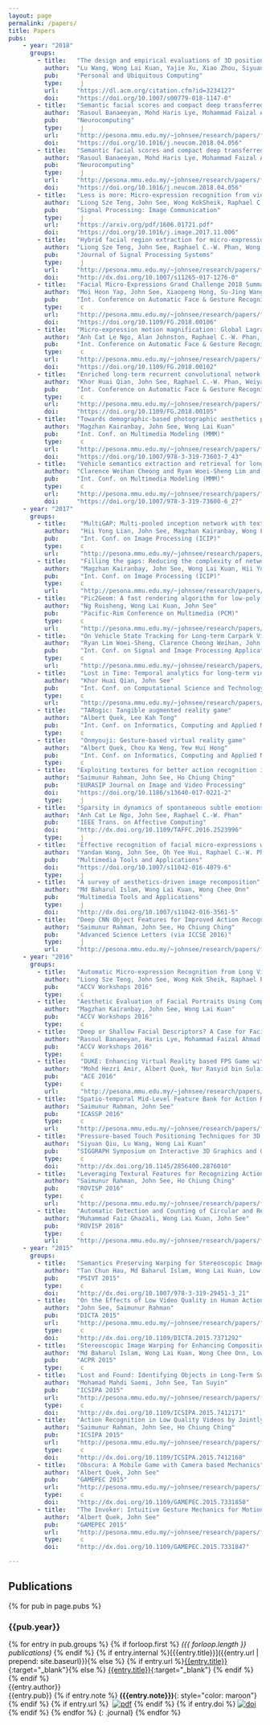 ```yaml
---
layout: page
permalink: /papers/
title: Papers
pubs:
    - year: "2018"
      groups:
        - title:   "The design and empirical evaluations of 3D positioning techniques for pressure-based touch control on mobile devices"
          author:  "Lu Wang, Wong Lai Kuan, Yajie Xu, Xiao Zhou, Siyuan Qiu, Xiangxu Meng, Chenglei Yang"
          pub:     "Personal and Ubiquitous Computing"
          type:     j
          url:     "https://dl.acm.org/citation.cfm?id=3234127"
          doi:     "https://doi.org/10.1007/s00779-018-1147-0"
        - title:   "Semantic facial scores and compact deep transferred descriptors for scalable face image retrieval"
          author:  "Rasoul Banaeeyan, Mohd Haris Lye, Mohammad Faizal Ahmad Fauzi, Hezerul Abdul Karim, John See"
          pub:     "Neurocomputing"
          type:     j
          url:     "http://pesona.mmu.edu.my/~johnsee/research/papers/files/semantic_neurocomp18.pdf"
          doi:     "https://doi.org/10.1016/j.neucom.2018.04.056"
        - title:   "Semantic facial scores and compact deep transferred descriptors for scalable face image retrieval"
          author:  "Rasoul Banaeeyan, Mohd Haris Lye, Mohammad Faizal Ahmad Fauzi, Hezerul Abdul Karim, John See"
          pub:     "Neurocomputing"
          type:     j
          url:     "http://pesona.mmu.edu.my/~johnsee/research/papers/files/semantic_neurocomp18.pdf"
          doi:     "https://doi.org/10.1016/j.neucom.2018.04.056"
        - title:   "Less is more: Micro-expression recognition from video using apex frame"
          author:  "Liong Sze Teng, John See, Wong KokSheik, Raphael C.-W. Phan"
          pub:     "Signal Processing: Image Communication"
          type:     j
          url:     "https://arxiv.org/pdf/1606.01721.pdf"
          doi:     "https://doi.org/10.1016/j.image.2017.11.006"
        - title:   "Hybrid facial region extraction for micro-expression recognition system"
          author:  "Liong Sze Teng, John See, Raphael C.-W. Phan, Wong KokSheik, Tan Su Wei"
          pub:     "Journal of Signal Processing Systems"
          type:     j
          url:     "http://pesona.mmu.edu.my/~johnsee/research/papers/files/hybrid_jsps17.pdf"
          doi:     "http://dx.doi.org/10.1007/s11265-017-1276-0"
        - title:   "Facial Micro-Expressions Grand Challenge 2018 Summary"
          author:  "Moi Hoon Yap, John See, Xiaopeng Hong, Su-Jing Wang"
          pub:     "Int. Conference on Automatic Face & Gesture Recognition (FG)"
          type:     c
          url:     "http://pesona.mmu.edu.my/~johnsee/research/papers/files/summary-megc-fg18.pdf"
          doi:     "https://doi.org/10.1109/FG.2018.00106"
        - title:   "Micro-expression motion magnification: Global Lagrangian vs. Local Eulerian approaches"
          author:  "Anh Cat Le Ngo, Alan Johnston, Raphael C.-W. Phan, John See"
          pub:     "Int. Conference on Automatic Face & Gesture Recognition (FG)"
          type:     c
          url:     "http://pesona.mmu.edu.my/~johnsee/research/papers/files/glmm-megc-fg18.pdf"
          doi:     "https://doi.org/10.1109/FG.2018.00102"
        - title:   "Enriched long-term recurrent convolutional network for facial micro-expression recognition "
          author:  "Khor Huai Qian, John See, Raphael C.-W. Phan, Weiyao Lin"
          pub:     "Int. Conference on Automatic Face & Gesture Recognition (FG)"
          type:     c
          url:     "http://pesona.mmu.edu.my/~johnsee/research/papers/files/elrcn-megc-fg18.pdf"
          doi:     "https://doi.org/10.1109/FG.2018.00105"
        - title:   "Towards demographic-based photographic aesthetics prediction for portraitures"
          author:  "Magzhan Kairanbay, John See, Wong Lai Kuan"
          pub:     "Int. Conf. on Multimedia Modeling (MMM)"
          type:     c
          url:     "http://pesona.mmu.edu.my/~johnsee/research/papers/files/towards_mmm18.pdf"
          doi:     "https://doi.org/10.1007/978-3-319-73603-7_43"
        - title:   "Vehicle semantics extraction and retrieval for long-term carpark video surveillance"
          author:  "Clarence Weihan Cheong and Ryan Woei-Sheng Lim and John See and Wong Lai Kuan and Ian Tan Kim Teck and Azrin Aris"
          pub:     "Int. Conf. on Multimedia Modeling (MMM)"
          type:     c
          url:     "http://pesona.mmu.edu.my/~johnsee/research/papers/files/vehicle_mmm18.pdf"
          doi:     "https://doi.org/10.1007/978-3-319-73600-6_27"
    - year: "2017"
      groups:
        - title:	"MultiGAP: Multi-pooled inception network with text augmentation for aesthetic prediction of photographs"
          author:	"Hii Yong Lian, John See, Magzhan Kairanbay, Wong Lai Kuan"
          pub:		"Int. Conf. on Image Processing (ICIP)"
          type:		c
          url:      "http://pesona.mmu.edu.my/~johnsee/research/papers/files/multigap-icip17.pdf"
        - title:	"Filling the gaps: Reducing the complexity of networks for multi-attribute image aesthetic prediction"
          author:	"Magzhan Kairanbay, John See, Wong Lai Kuan, Hii Yong Lian"
          pub:		"Int. Conf. on Image Processing (ICIP)"
          type:		c
          url:      "http://pesona.mmu.edu.my/~johnsee/research/papers/files/filling-gaps-icip17.pdf"
        - title:	"Pic2Geom: A fast rendering algorithm for low-poly geometric art"
          author:	"Ng Ruisheng, Wong Lai Kuan, John See"
          pub:		"Pacific-Rim Conference on Multimedia (PCM)"
          type:		c
          url:      "http://pesona.mmu.edu.my/~johnsee/research/papers/files/pic2geom_pcm17.pdf"
        - title:	"On Vehicle State Tracking for Long-term Carpark Video Surveillance"
          author:	"Ryan Lim Woei-Sheng, Clarence Cheong Weihan, John See, Ian Tan Kim Teck, Wong Lai Kuan, Khor Huai Qian"
          pub:		"Int. Conf. on Signal and Image Processing Applications (ICSIPA)"
          type:		c
          url:      "http://pesona.mmu.edu.my/~johnsee/research/papers/files/vehicle_icsipa17.pdf"
        - title:	"Lost in Time: Temporal analytics for long-term video surveillance"
          author:	"Khor Huai Qian, John See"
          pub:		"Int. Conf. on Computational Science and Technology (ICCST)"
          type:		c
          url:      "http://pesona.mmu.edu.my/~johnsee/research/papers/files/lost-in-time-iccst17.pdf"
        - title:	"TARogic: Tangible augmented reality game"
          author:	"Albert Quek, Lee Kah Tong"
          pub:		"Int. Conf. on Informatics, Computing and Applied Mathematics"
          type:		c
        - title:	"Onmyouji: Gesture-based virtual reality game"
          author:	"Albert Quek, Chou Ka Weng, Yew Hui Hong"
          pub:		"Int. Conf. on Informatics, Computing and Applied Mathematics"
          type:		c
        - title:   "Exploiting textures for better action recognition in low-quality videos"
          author:  "Saimunur Rahman, John See, Ho Chiung Ching"
          pub:     "EURASIP Journal on Image and Video Processing"
          doi:     "https://doi.org/10.1186/s13640-017-0221-2"
          type:     j
        - title:   "Sparsity in dynamics of spontaneous subtle emotions: Analysis & application"
          author:  "Anh Cat Le Ngo, John See, Raphael C.-W. Phan"
          pub:     "IEEE Trans. on Affective Computing"
          doi:     "http://dx.doi.org/10.1109/TAFFC.2016.2523996"
          type:     j
        - title:   "Effective recognition of facial micro-expressions with video motion magnification"
          author:  "Yandan Wang, John See, Oh Yee Hui, Raphael C.-W. Phan, Y. Rahulamathavan, Ling Huo Chong, Tan Su Wei, Xujie Li"
          pub:     "Multimedia Tools and Applications"
          doi:     "https://doi.org/10.1007/s11042-016-4079-6"
          type:     j
        - title:   "A survey of aesthetics-driven image recomposition"
          author:  "Md Baharul Islam, Wong Lai Kuan, Wong Chee Onn"
          pub:     "Multimedia Tools and Applications"
          type:     j
          doi:     "http://dx.doi.org/10.1007/s11042-016-3561-5"
        - title:   "Deep CNN Object Features for Improved Action Recognition in Low Quality Videos"
          author:  "Saimunur Rahman, John See, Ho Chiung Ching"
          pub:     "Advanced Science Letters (via ICCSE 2016)"
          type:     j
          url:     "http://pesona.mmu.edu.my/~johnsee/research/papers/files/deepobjfeat_iccse16.pdf"
    - year: "2016"
      groups:
        - title:   "Automatic Micro-expression Recognition from Long Video using a Single Spotted Apex"
          author:  "Liong Sze Teng, John See, Wong Kok Sheik, Raphael Phan Chung-Wei"
          pub:     "ACCV Workshops 2016"
          type:     c
        - title:   "Aesthetic Evaluation of Facial Portraits Using Compositional Augmentation for Deep CNNs"
          author:  "Magzhan Kairanbay, John See, Wong Lai Kuan"
          pub:     "ACCV Workshops 2016"
          type:     c
        - title:   "Deep or Shallow Facial Descriptors? A Case for Facial Attribute Classification and Face Retrieval"
          author:  "Rasoul Banaeeyan, Haris Lye, Mohammad Faizal Ahmad Fauzi, Hezerul Abdul Karim, John See"
          pub:     "ACCV Workshops 2016"
          type:     c
        - title:	"DUKE: Enhancing Virtual Reality based FPS Game with Full-Body Interactions"
          author:	"Mohd Hezri Amir, Albert Quek, Nur Rasyid bin Sulaiman, John See"
          pub:		"ACE 2016"
          type:		c
          url:		"http://pesona.mmu.edu.my/~johnsee/research/papers/files/duke_ace16.pdf"		  
        - title:   "Spatio-temporal Mid-Level Feature Bank for Action Recognition in Low Quality Video"
          author:  "Saimunur Rahman, John See"
          pub:     "ICASSP 2016"
          type:     c 
          url:     "http://pesona.mmu.edu.my/~johnsee/research/papers/files/stem_icassp16.pdf"
        - title:   "Pressure-based Touch Positioning Techniques for 3D Objects"
          author:  "Siyuan Qiu, Lu Wang, Wong Lai Kuan"
          pub:     "SIGGRAPH Symposium on Interactive 3D Graphics and Games (i3D) 2016"
          type:     c 
          doi:     "http://dx.doi.org/10.1145/2856400.2876010"	
        - title:   "Leveraging Textural Features for Recognizing Actions in Low Quality Videos"
          author:  "Saimunur Rahman, John See, Ho Chiung Ching"
          pub:     "ROVISP 2016"
          type:     c
          url:     "http://pesona.mmu.edu.my/~johnsee/research/papers/files/leverage_rovisp16.pdf"
        - title:   "Automatic Detection and Counting of Circular and Rectangular Steel Bars"
          author:  "Muhammad Faiz Ghazali, Wong Lai Kuan, John See"
          pub:     "ROVISP 2016"
          type:     c
          url:     "http://pesona.mmu.edu.my/~johnsee/research/papers/files/steel_rovisp16.pdf"
    - year: "2015"
      groups:         
        - title:   "Semantics Preserving Warping for Stereoscopic Image Retargeting"
          author:  "Tan Chun Hau, Md Baharul Islam, Wong Lai Kuan, Low Kok Lim" 
          pub:     "PSIVT 2015"
          type:     c
          doi:     "http://dx.doi.org/10.1007/978-3-319-29451-3_21"	
        - title:   "On the Effects of Low Video Quality in Human Action Recognition"
          author:  "John See, Saimunur Rahman" 
          pub:     "DICTA 2015"
          url:     "http://pesona.mmu.edu.my/~johnsee/research/papers/files/effects_dicta15.pdf"
          type:     c
          doi:     "http://dx.doi.org/10.1109/DICTA.2015.7371292"	  
        - title:   "Stereoscopic Image Warping for Enhancing Composition Aesthetics"
          author:  "Md Baharul Islam, Wong Lai Kuan, Wong Chee Onn, Low Kok Lim" 
          pub:     "ACPR 2015"
          type:     c
        - title:   "Lost and Found: Identifying Objects in Long-Term Surveillance Videos"
          author:  "Mohamad Mahdi Saemi, John See, Tan Suyin" 
          pub:     "ICSIPA 2015"
          url:     "http://pesona.mmu.edu.my/~johnsee/research/papers/files/lostfound_icsipa15.pdf"
          type:     c
          doi:     "http://dx.doi.org/10.1109/ICSIPA.2015.7412171"
        - title:   "Action Recognition in Low Quality Videos by Jointly Using Shape, Motion and Texture Features"
          author:  "Saimunur Rahman, John See, Ho Chiung Ching" 
          pub:     "ICSIPA 2015"
          url:     "http://pesona.mmu.edu.my/~johnsee/research/papers/files/lowquality_icsipa15.pdf"
          type:     c
          doi:     "http://dx.doi.org/10.1109/ICSIPA.2015.7412168"
        - title:   "Obscura: A Mobile Game with Camera based Mechanics"
          author:  "Albert Quek, John See" 
          pub:     "GAMEPEC 2015"
          url:     "http://pesona.mmu.edu.my/~johnsee/research/papers/files/obscura_gamepec15.pdf"
          type:     c
          doi:     "http://dx.doi.org/10.1109/GAMEPEC.2015.7331850"
        - title:   "The Invoker: Intuitive Gesture Mechanics for Motion-based Shooter RPG"
          author:  "Albert Quek, John See" 
          pub:     "GAMEPEC 2015"
          url:     "http://pesona.mmu.edu.my/~johnsee/research/papers/files/invoker_gamepec15.pdf"
          type:     c
          doi:     "http://dx.doi.org/10.1109/GAMEPEC.2015.7331847"

---
```


## Publications

{% for pub in page.pubs %}
### {{pub.year}}
{% for entry in pub.groups %}
{% if forloop.first %}
<i>({{ forloop.length }} publications)</i>
{% endif %}
{% if entry.internal %}[{{entry.title}}]({{entry.url | prepend: site.baseurl}}){% else %} {% if entry.url %}[{{entry.title}}]({{entry.url}}){:target="_blank"}{% else %} [{{entry.title}}]({{entry.doi}}){:target="_blank"} {% endif %} {% endif %}<br />
<span class="authors">{{entry.author}}</span><br />
<span class="publication">{{entry.pub}}</span>
{% if entry.note %} **({{entry.note}})**{: style="color: maroon"} {% endif %} {% if entry.url %} &nbsp;[![pdf](/images/pdf-icon.png)]({{entry.url}}) {% endif %} {% if entry.doi %} [![doi](/images/doi-icon.png)]({{entry.doi}}) {% endif %} 
{% endfor %}
{: .journal}
{% endfor %}
